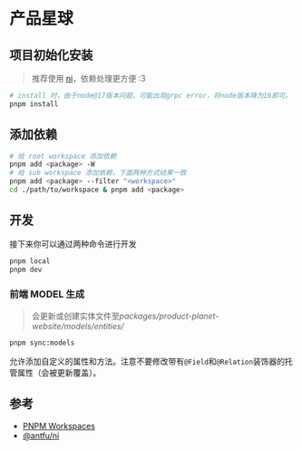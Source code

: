 # 产品星球

## 项目初始化安装

> 推荐使用 [ni](https://github.com/antfu/ni)，依赖处理更方便 :3

```bash
# install 时，由于node@17版本问题，可能出现grpc error，将node版本降为16即可。
pnpm install
```

## 添加依赖

```bash
# 给 root workspace 添加依赖
pnpm add <package> -W
# 给 sub workspace 添加依赖，下面两种方式结果一致
pnpm add <package> --filter "<workspace>"
cd ./path/to/workspace & pnpm add <package>
```

## 开发



接下来你可以通过两种命令进行开发

```bash
pnpm local
pnpm dev
```

### 前端 MODEL 生成

> 会更新或创建实体文件至*packages/product-planet-website/models/entities/*

```bash
pnpm sync:models
```

允许添加自定义的属性和方法。注意不要修改带有`@Field`和`@Relation`装饰器的托管属性（会被更新覆盖）。

## 参考

- [PNPM Workspaces](https://pnpm.io/zh/workspaces)
- [@antfu/ni](https://github.com/antfu/ni)






